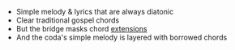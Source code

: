 - Simple melody & lyrics that are always diatonic
- Clear traditional gospel chords
- But the bridge masks chord [extensions](yournotalone.m4a)
- And the coda's simple melody is layered with borrowed chords

